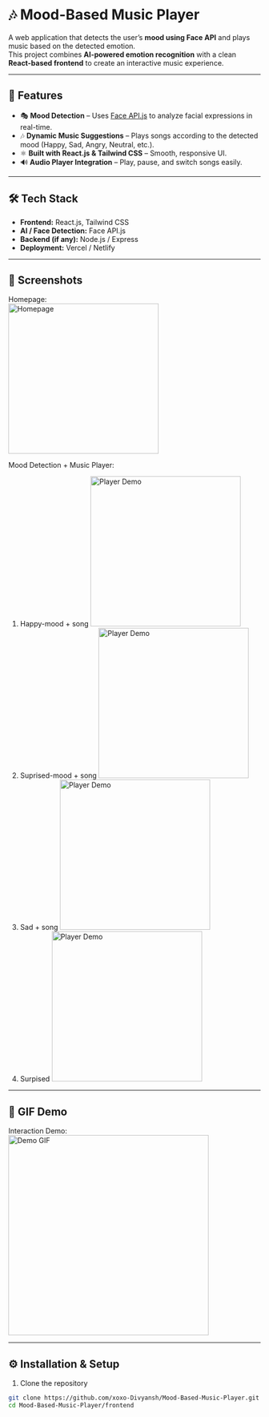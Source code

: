 # 🎶 Mood-Based Music Player

A web application that detects the user’s **mood using Face API** and plays music based on the detected emotion.  
This project combines **AI-powered emotion recognition** with a clean **React-based frontend** to create an interactive music experience.

---

## 🚀 Features
- 🎭 **Mood Detection** – Uses [Face API.js](https://justadudewhohacks.github.io/face-api.js/) to analyze facial expressions in real-time.
- 🎶 **Dynamic Music Suggestions** – Plays songs according to the detected mood (Happy, Sad, Angry, Neutral, etc.).
- ⚛️ **Built with React.js & Tailwind CSS** – Smooth, responsive UI.
- 🔊 **Audio Player Integration** – Play, pause, and switch songs easily.

---

## 🛠️ Tech Stack
- **Frontend:** React.js, Tailwind CSS
- **AI / Face Detection:** Face API.js
- **Backend (if any):** Node.js / Express
- **Deployment:** Vercel / Netlify

---

## 📸 Screenshots

Homepage:  
<a href="frontend/assets/localhost_5173.png"><img src="frontend/assets/localhost_5173.png" alt="Homepage" width="300"/></a>

Mood Detection + Music Player:  
1. Happy-mood + song
<a href="frontend/assets/localhost_5173_ (1).png"><img src="frontend/assets/localhost_5173_ (1).png" alt="Player Demo" width="300"/></a>
2. Suprised-mood + song
<a href="frontend/assets/Screenshot 2025-09-01 .png"><img src="frontend/assets/Screenshot 2025-09-01 .png" alt="Player Demo" width="300"/></a>
3. Sad + song
<a href="frontend/assets/Screenshot 2025-09-01 .png"><img src="frontend/assets/Screenshot 2025-09-01 .png" alt="Player Demo" width="300"/></a>
4. Surpised
<a href="frontend/assets/Screenshot 2025-09-01 .png"><img src="frontend/assets/Screenshot 2025-09-01 .png" alt="Player Demo" width="300"/></a>

---

## 🎥 GIF Demo

Interaction Demo:  
<img src="frontend/assets/demo.gif" alt="Demo GIF" width="400"/>

---

## ⚙️ Installation & Setup

1. Clone the repository  
```bash
git clone https://github.com/xoxo-Divyansh/Mood-Based-Music-Player.git
cd Mood-Based-Music-Player/frontend

